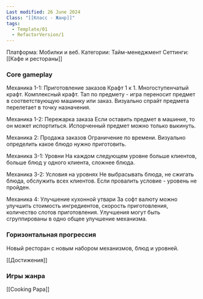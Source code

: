 ```yaml
---
Last modified: 26 June 2024
Class: "[[Класс - Жанр]]"
tags:
  - Template/01
  - RefactorVersion/1
---
```

Платформа: Мобилки и веб.
Категории: Тайм-менеджмент
Сеттинги: [[Кафе и рестораны]]
### Core gameplay
Механика 1-1: Приготовление заказов
Крафт 1 к 1. Многоступенчатый крафт. Комплексный крафт.
Тап по предмету - игра переносит предмет в соответствующую машинку или заказ. Визуально спрайт предмета перелетает в точку назначения.

Механика 1-2: Пережарка заказа
Если оставить предмет в машинке, то он может испортиться. Испорченный предмет можно только выкинуть.

Механика 2: Продажа заказов
Ограничение по времени. Визуально определить какое блюдо нужно приготовить.

Механика 3-1: Уровни
На каждом следующем уровне больше клиентов, больше блюд у одного клиента, сложнее блюда. 

Механика 3-2: Условия на уровнях
Не выбрасывать блюда, не сжигать блюда, обслужить всех клиентов. Если провалить условие - уровень не пройден.

Механика 4: Улучшение кухонной утвари
За софт валюту можно улучшить стоимость ингредиентов, скорость приготовления, количество слотов приготовления. Улучшения могут быть сгруппированы в одно общее улучшение механизма.

### Горизонтальная прогрессия
Новый ресторан с новым набором механизмов, блюд и уровней.

[[Достижения]]

### Игры жанра
[[Cooking Papa]]